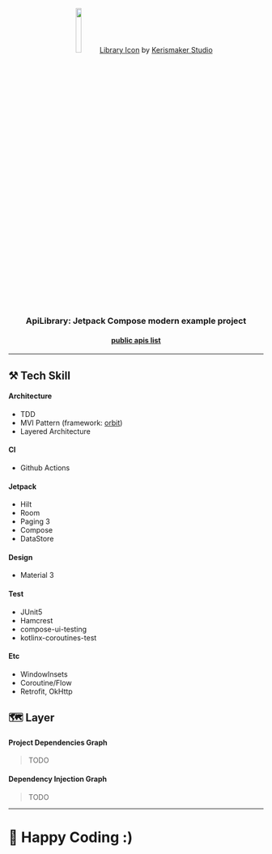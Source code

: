 <p align="center">
  <img src="TODO" width="15%" />
  <a href="https://iconscout.com/icons/library" target="_blank">Library Icon</a> by <a href="https://iconscout.com/contributors/kerismaker" target="_blank">Kerismaker Studio</a>
</p>
<h3 align="center">ApiLibrary: Jetpack Compose modern example project</h3>
<h4 align="center"><a href="https://github.com/davemachado/public-api" target="_blank">public apis list</a></h4>

---

## ⚒️ Tech Skill

#### Architecture

- TDD
- MVI Pattern (framework: [orbit](https://orbit-mvi.org/))
- Layered Architecture

#### CI

- Github Actions

#### Jetpack

- Hilt
- Room
- Paging 3
- Compose
- DataStore

#### Design

- Material 3

#### Test

- JUnit5
- Hamcrest
- compose-ui-testing
- kotlinx-coroutines-test

#### Etc

- WindowInsets
- Coroutine/Flow
- Retrofit, OkHttp

## 🗺️ Layer

#### Project Dependencies Graph

> TODO

#### Dependency Injection Graph

> TODO

---

# 🤗 Happy Coding :)
